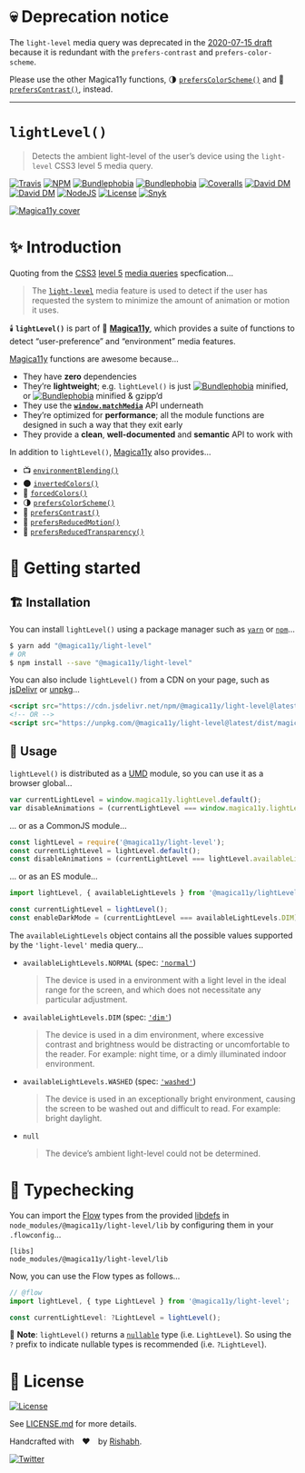 # :skull: Deprecation notice

The `light-level` media query was deprecated in the [2020-07-15 draft](https://www.w3.org/TR/mediaqueries-5/#changes-since-2020-07-15) because it is redundant with the `prefers-contrast` and `prefers-color-scheme`.

Please use the other Magica11y functions, :last_quarter_moon: [`prefersColorScheme()`](https://github.com/magica11y/prefers-color-scheme) and :high_brightness: [`prefersContrast()`](https://github.com/magica11y/prefers-contrast), instead.

----

`lightLevel()`
==============
> Detects the ambient light-level of the user’s device using the `light-level` CSS3 level 5 media query.

[![Travis](https://img.shields.io/travis/com/magica11y/light-level.svg?style=for-the-badge)](https://app.travis-ci.com/github/magica11y/light-level)
[![NPM](https://img.shields.io/npm/v/@magica11y/light-level.svg?style=for-the-badge "NPM")](https://www.npmjs.com/package/@magica11y/light-level)
[![Bundlephobia](https://img.shields.io/bundlephobia/min/@magica11y/light-level.svg?style=for-the-badge "Bundle size (minified)")](https://bundlephobia.com/result?p=@magica11y/light-level)
[![Bundlephobia](https://img.shields.io/bundlephobia/minzip/@magica11y/light-level.svg?style=for-the-badge "Bundle size (minified+gzipped)")](https://bundlephobia.com/result?p=@magica11y/light-level)
[![Coveralls](https://img.shields.io/coveralls/github/magica11y/light-level.svg?style=for-the-badge "Test coverage status")](https://coveralls.io/github/magica11y/light-level)
[![David DM](https://img.shields.io/david/magica11y/light-level.svg?style=for-the-badge "Dependencies")](https://david-dm.org/magica11y/light-level)
[![David DM](https://img.shields.io/david/dev/magica11y/light-level.svg?style=for-the-badge "Dev Dependencies")](https://david-dm.org/magica11y/light-level?type=dev)
[![NodeJS](https://img.shields.io/node/v/@magica11y/light-level.svg?style=for-the-badge "Node engine")](https://www.npmjs.com/package/@magica11y/light-level)
[![License](https://img.shields.io/github/license/magica11y/light-level.svg?style=for-the-badge "MIT license")](LICENSE.md)
[![Snyk](https://img.shields.io/snyk/vulnerabilities/github/magica11y/light-level?style=for-the-badge "Snyk vulnerabilities status")](https://snyk.io/test/github/magica11y/light-level?targetFile=package.json)

[![Magica11y cover](https://cdn.jsdelivr.net/gh/magica11y/cauldron@1.0.7/assets/Magica11y-cover.jpg "Magica11y cover")](https://magica11y.github.io)


# :sparkles: Introduction

Quoting from the [CSS3](https://developer.mozilla.org/en-US/docs/Web/CSS/CSS3) [level 5](https://drafts.csswg.org/mediaqueries-5)
[media queries](https://developer.mozilla.org/en-US/docs/Web/CSS/Media_Queries) specfication…

> The [`light-level`](https://drafts.csswg.org/mediaqueries-5/#light-level) media feature
> is used to detect if the user has requested the system to minimize the amount of animation or motion it uses.

:candle: **`lightLevel()`** is part of :crystal_ball: [**Magica11y**](https://magica11y.github.io),
which provides a suite of functions to detect “user-preference” and “environment” media features.

[Magica11y](https://magica11y.github.io) functions are awesome because…
  * They have **zero** dependencies
  * They’re **lightweight**; e.g. `lightLevel()` is just [![Bundlephobia](https://img.shields.io/bundlephobia/min/@magica11y/light-level.svg?style=flat-square&label "Bundle size (minified)")](https://bundlephobia.com/result?p=@magica11y/light-level) minified, or [![Bundlephobia](https://img.shields.io/bundlephobia/minzip/@magica11y/light-level.svg?style=flat-square&label "Bundle size (minified+gzipped)")](https://bundlephobia.com/result?p=@magica11y/light-level) minified & gzipp’d
  * They use the **[`window.matchMedia`](https://developer.mozilla.org/docs/Web/API/Window/matchMedia)** API underneath
  * They’re optimized for **performance**; all the module functions are designed in such a way that they exit early
  * They provide a **clean**, **well-documented** and **semantic** API to work with

In addition to `lightLevel()`, [Magica11y](https://magica11y.github.io) also provides…

  * :tv: [`environmentBlending()`](https://github.com/magica11y/environment-blending)
  * :new_moon: [`invertedColors()`](https://github.com/magica11y/inverted-colors)
  * :art: [`forcedColors()`](https://github.com/magica11y/forced-colors)
  * :last_quarter_moon: [`prefersColorScheme()`](https://github.com/magica11y/prefers-color-scheme)
  * :high_brightness: [`prefersContrast()`](https://github.com/magica11y/prefers-contrast)
  * :roller_coaster: [`prefersReducedMotion()`](https://github.com/magica11y/prefers-reduced-motion)
  * :gem: [`prefersReducedTransparency()`](https://github.com/magica11y/prefers-reduced-transparency)

# :rocket: Getting started

## :building_construction: Installation

You can install `lightLevel()` using a package manager such as [`yarn`](https://yarnpkg.com/en/package/@magica11y/light-level) or [`npm`](https://www.npmjs.com/package/@magica11y/light-level)…

```sh
$ yarn add "@magica11y/light-level"
# OR
$ npm install --save "@magica11y/light-level"
```

You can also include `lightLevel()` from a CDN on your page, such as [jsDelivr](https://www.jsdelivr.com/package/npm/@magica11y/light-level) or [unpkg](https://unpkg.com/@magica11y/light-level)…

```html
<script src="https://cdn.jsdelivr.net/npm/@magica11y/light-level@latest/dist/magica11y.lightLevel.min.js"></script>
<!-- OR -->
<script src="https://unpkg.com/@magica11y/light-level@latest/dist/magica11y.lightLevel.js"></script>
```

## :game_die: Usage

`lightLevel()` is distributed as a [UMD](https://github.com/umdjs/umd) module, so you can use it as a browser global…

```js
var currentLightLevel = window.magica11y.lightLevel.default();
var disableAnimations = (currentLightLevel === window.magica11y.lightLevel.availableLightLevels.DIM);
```

… or as a CommonJS module…

```js
const lightLevel = require('@magica11y/light-level');
const currentLightLevel = lightLevel.default();
const disableAnimations = (currentLightLevel === lightLevel.availableLightLevels.DIM);
```

… or as an ES module…

```js
import lightLevel, { availableLightLevels } from '@magica11y/lightLevel';

const currentLightLevel = lightLevel();
const enableDarkMode = (currentLightLevel === availableLightLevels.DIM);
```

The `availableLightLevels` object contains all the possible values supported by the `'light-level'` media query…

* `availableLightLevels.NORMAL` (spec: [`'normal'`](https://drafts.csswg.org/mediaqueries-5/#valdef-media-light-level-normal))
  > The device is used in a environment with a light level in the ideal range for the screen, and which does not necessitate any particular adjustment.
* `availableLightLevels.DIM` (spec: [`'dim'`](https://drafts.csswg.org/mediaqueries-5/#valdef-media-light-level-dim))
  > The device is used in a dim environment, where excessive contrast and brightness would be distracting or uncomfortable to the reader. For example: night time, or a dimly illuminated indoor environment.
* `availableLightLevels.WASHED` (spec: [`'washed'`](https://drafts.csswg.org/mediaqueries-5/#valdef-media-light-level-washed))
  > The device is used in an exceptionally bright environment, causing the screen to be washed out and difficult to read. For example: bright daylight.
* `null`
  > The device’s ambient light-level could not be determined.


# :checkered_flag: Typechecking

You can import the [Flow](https://flow.org) types from the provided [libdefs](https://flow.org/en/docs/libdefs)
in `node_modules/@magica11y/light-level/lib` by configuring them in your `.flowconfig`…

```
[libs]
node_modules/@magica11y/light-level/lib
```

Now, you can use the Flow types as follows…

```js
// @flow
import lightLevel, { type LightLevel } from '@magica11y/light-level';

const currentLightLevel: ?LightLevel = lightLevel();
```

:tophat: **Note**: `lightLevel()` returns a [`nullable`](https://flow.org/en/docs/types/primitives/#toc-null-and-void)
type (i.e. `LightLevel`). So using the `?` prefix to indicate nullable types is recommended (i.e. `?LightLevel`).


# :scroll: License

[![License](https://img.shields.io/github/license/magica11y/magica11y.svg?style=for-the-badge "MIT license")](LICENSE.md)

See [LICENSE.md](LICENSE.md) for more details.

Handcrafted with :heart: by [Rishabh](https://rishabh.ink).

[![Twitter](https://img.shields.io/twitter/follow/rishabh_ink.svg?style=social)](https://twitter.com/rishabh_ink)
